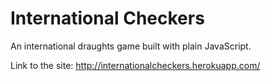 # International Checkers
An international draughts game built with plain JavaScript.

Link to the site: http://internationalcheckers.herokuapp.com/
